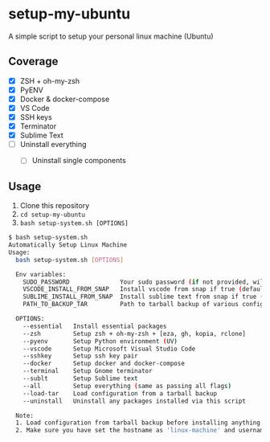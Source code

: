 # setup-my-ubuntu

A simple script to setup your personal linux machine (Ubuntu)

## Coverage

- [x] ZSH + oh-my-zsh
- [x] PyENV
- [x] Docker & docker-compose
- [x] VS Code
- [x] SSH keys
- [x] Terminator
- [x] Sublime Text
- [ ] Uninstall everything
  - [ ] Uninstall single components


## Usage
1. Clone this repository
2. `cd setup-my-ubuntu`
3. `bash setup-system.sh [OPTIONS]`

```bash
$ bash setup-system.sh
Automatically Setup Linux Machine
Usage:
  bash setup-system.sh [OPTIONS]

  Env variables:
    SUDO_PASSWORD              Your sudo password (if not provided, will be prompted)
    VSCODE_INSTALL_FROM_SNAP   Install vscode from snap if true (default: false) (if not provided, will be prompted)
    SUBLIME_INSTALL_FROM_SNAP  Install sublime text from snap if true (default: false) (if not provided, will be prompted)
    PATH_TO_BACKUP_TAR         Path to tarball backup of various configurations (if not provided, will be prompted)

  OPTIONS:
    --essential   Install essential packages
    --zsh         Setup zsh + oh-my-zsh + [eza, gh, kopia, rclone]
    --pyenv       Setup Python environment (UV)
    --vscode      Setup Microsoft Visual Studio Code
    --sshkey      Setup ssh key pair
    --docker      Setup docker and docker-compose
    --terminal    Setup Gnome terminator
    --sublt       Setup Sublime text
    --all         Setup everything (same as passing all flags)
    --load-tar    Load configuration from a tarball backup
    --uninstall   Uninstall any packages installed via this script

  Note: 
  1. Load configuration from tarball backup before installing anything else.
  2. Make sure you have set the hostname as 'linux-machine' and username as 'manoj' for the machine you are restoring.
  
```

